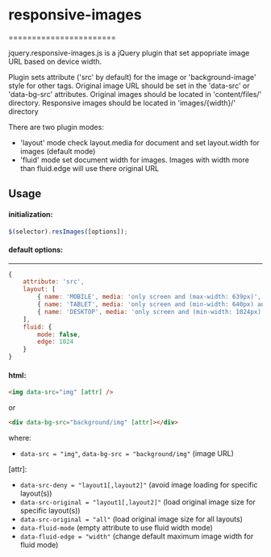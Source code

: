 # responsive-images
=======================

jquery.responsive-images.js is a jQuery plugin that set appopriate image URL based on device width.

Plugin sets attribute ('src' by default) for the image or 'background-image' style for other tags. 
Original image URL should be set in the 'data-src' or 'data-bg-src' attributes.
Original images should be located in 'content/files/' directory.
Responsive images should be located in 'images/{width}/' directory

There are two plugin modes:
* 'layout' mode check layout.media for document and set layout.width for images (default mode)
* 'fluid' mode set document width for images. Images with width more than fluid.edge will use there original URL

Usage
-----

#### initialization:

```javascript
$(selector).resImages([options]);
```

#### default options:
---------------

```javascript
{
    attribute: 'src',
    layout: [
        { name: 'MOBILE', media: 'only screen and (max-width: 639px)', width: '640' },
        { name: 'TABLET', media: 'only screen and (min-width: 640px) and (max-width: 1023px)', width: '1024' },
        { name: 'DESKTOP', media: 'only screen and (min-width: 1024px)', width: '-1' }
    ],
    fluid: {
        mode: false,
        edge: 1024
    }
}
```

#### html:

```html
<img data-src="img" [attr] />
```

or 

```html
<div data-bg-src="background/img" [attr]></div>
```

where:

* `data-src = "img"`,
  `data-bg-src = "background/img"` (image URL)

[attr]:

* `data-src-deny = "layout1[,layout2]"` (avoid image loading for specific layout(s))
* `data-src-original = "layout1[,layout2]"` (load original image size for specific layout(s))
* `data-src-original = "all"` (load original image size for all layouts)
* `data-fluid-mode` (empty attribute to use fluid width mode)
* `data-fluid-edge = "width"` (change default maximum image width for fluid mode)
